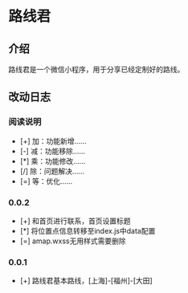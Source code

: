 # 路线君

## 介绍

路线君是一个微信小程序，用于分享已经定制好的路线。

## 改动日志

### 阅读说明
  - [+] 加：功能新增……
  - [-] 减：功能移除……
  - [*] 乘：功能修改……
  - [/] 除：问题解决……
  - [=] 等：优化……

### 0.0.2
- [+] 和首页进行联系，首页设置标题
- [*] 将位置点信息转移至index.js中data配置
- [=] amap.wxss无用样式需要删除

### 0.0.1
- [+] 路线君基本路线，[上海]-[福州]-[大田]